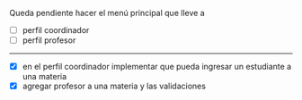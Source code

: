 Queda pendiente hacer el menú principal que lleve a
- [ ] perfil coordinador
- [ ] perfil profesor
---
- [x] en el perfil coordinador implementar que pueda ingresar un estudiante a una materia
- [x] agregar profesor a una materia y las validaciones
